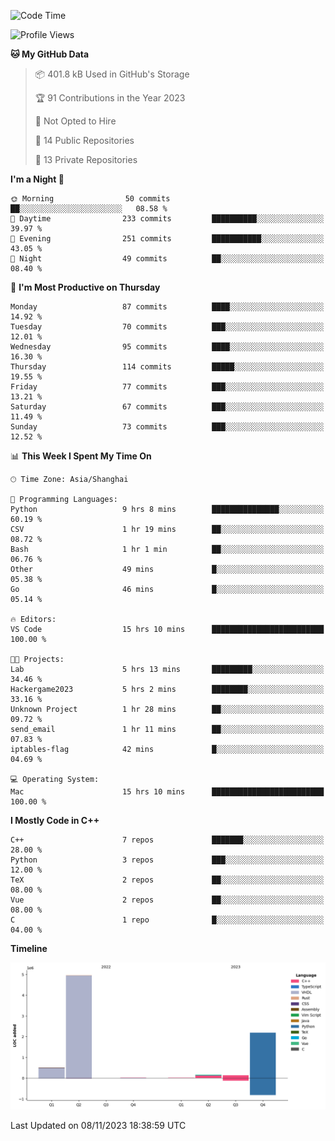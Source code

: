 <!--START_SECTION:waka-->
![Code Time](http://img.shields.io/badge/Code%20Time-277%20hrs%2016%20mins-blue)

![Profile Views](http://img.shields.io/badge/Profile%20Views-1-blue)

**🐱 My GitHub Data** 

> 📦 401.8 kB Used in GitHub's Storage 
 > 
> 🏆 91 Contributions in the Year 2023
 > 
> 🚫 Not Opted to Hire
 > 
> 📜 14 Public Repositories 
 > 
> 🔑 13 Private Repositories 
 > 
**I'm a Night 🦉** 

```text
🌞 Morning                50 commits          ██░░░░░░░░░░░░░░░░░░░░░░░   08.58 % 
🌆 Daytime                233 commits         ██████████░░░░░░░░░░░░░░░   39.97 % 
🌃 Evening                251 commits         ███████████░░░░░░░░░░░░░░   43.05 % 
🌙 Night                  49 commits          ██░░░░░░░░░░░░░░░░░░░░░░░   08.40 % 
```
📅 **I'm Most Productive on Thursday** 

```text
Monday                   87 commits          ████░░░░░░░░░░░░░░░░░░░░░   14.92 % 
Tuesday                  70 commits          ███░░░░░░░░░░░░░░░░░░░░░░   12.01 % 
Wednesday                95 commits          ████░░░░░░░░░░░░░░░░░░░░░   16.30 % 
Thursday                 114 commits         █████░░░░░░░░░░░░░░░░░░░░   19.55 % 
Friday                   77 commits          ███░░░░░░░░░░░░░░░░░░░░░░   13.21 % 
Saturday                 67 commits          ███░░░░░░░░░░░░░░░░░░░░░░   11.49 % 
Sunday                   73 commits          ███░░░░░░░░░░░░░░░░░░░░░░   12.52 % 
```


📊 **This Week I Spent My Time On** 

```text
🕑︎ Time Zone: Asia/Shanghai

💬 Programming Languages: 
Python                   9 hrs 8 mins        ███████████████░░░░░░░░░░   60.19 % 
CSV                      1 hr 19 mins        ██░░░░░░░░░░░░░░░░░░░░░░░   08.72 % 
Bash                     1 hr 1 min          ██░░░░░░░░░░░░░░░░░░░░░░░   06.76 % 
Other                    49 mins             █░░░░░░░░░░░░░░░░░░░░░░░░   05.38 % 
Go                       46 mins             █░░░░░░░░░░░░░░░░░░░░░░░░   05.14 % 

🔥 Editors: 
VS Code                  15 hrs 10 mins      █████████████████████████   100.00 % 

🐱‍💻 Projects: 
Lab                      5 hrs 13 mins       █████████░░░░░░░░░░░░░░░░   34.46 % 
Hackergame2023           5 hrs 2 mins        ████████░░░░░░░░░░░░░░░░░   33.16 % 
Unknown Project          1 hr 28 mins        ██░░░░░░░░░░░░░░░░░░░░░░░   09.72 % 
send_email               1 hr 11 mins        ██░░░░░░░░░░░░░░░░░░░░░░░   07.83 % 
iptables-flag            42 mins             █░░░░░░░░░░░░░░░░░░░░░░░░   04.69 % 

💻 Operating System: 
Mac                      15 hrs 10 mins      █████████████████████████   100.00 % 
```

**I Mostly Code in C++** 

```text
C++                      7 repos             ███████░░░░░░░░░░░░░░░░░░   28.00 % 
Python                   3 repos             ███░░░░░░░░░░░░░░░░░░░░░░   12.00 % 
TeX                      2 repos             ██░░░░░░░░░░░░░░░░░░░░░░░   08.00 % 
Vue                      2 repos             ██░░░░░░░░░░░░░░░░░░░░░░░   08.00 % 
C                        1 repo              █░░░░░░░░░░░░░░░░░░░░░░░░   04.00 % 
```



**Timeline**

![Lines of Code chart](https://raw.githubusercontent.com/xkz0777/xkz0777/master/assets/bar_graph.png)


 Last Updated on 08/11/2023 18:38:59 UTC
<!--END_SECTION:waka-->

